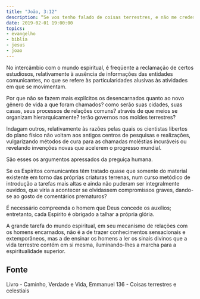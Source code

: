 ```yaml
---
title: "João, 3:12"
description: “Se vos tenho falado de coisas terrestres, e não me credes, como crereis se vos falar das celestiais? — Jesus
date: 2019-02-01 19:00:00
topics: 
- evangelho
- biblia
- jesus
- joao
---
```


No intercâmbio com o mundo espiritual, é freqüente a reclamação de
certos estudiosos, relativamente à ausência de informações das entidades
comunicantes, no que se refere às particularidades alusivas às atividades em
que se movimentam.

Por que não se fazem mais explícitos os desencarnados quanto ao novo
gênero de vida a que foram chamados? como serão suas cidades, suas casas,
seus processos de relações comuns? através de que meios se organizam
hierarquicamente? terão governos nos moldes terrestres?

Indagam outros, relativamente às razões pelas quais os cientistas libertos
do plano físico não voltam aos antigos centros de pesquisas e realizações, vulgarizando métodos de cura para as chamadas moléstias incuráveis ou
revelando invenções novas que acelerem o progresso mundial.

São esses os argumentos apressados da preguiça humana.

Se os Espíritos comunicantes têm tratado quase que somente do material existente
em torno das próprias criaturas terrenas, num curso metódico de introdução a
tarefas mais altas e ainda não puderam ser integralmente ouvidos, que viria a
acontecer se olvidassem compromissos graves, dando-se ao gosto de comentários
prematuros?

É necessário compreenda o homem que Deus concede os auxílios; entretanto, cada
Espírito é obrigado a talhar a própria glória.

A grande tarefa do mundo espiritual, em seu mecanismo de relações com os homens
encarnados, não é a de trazer conhecimentos sensacionais e extemporâneos, mas a
de ensinar os homens a ler os sinais divinos que a vida terrestre contém em si
mesma, iluminando-lhes a marcha para a espiritualidade superior.


## Fonte
Livro - Caminho, Verdade e Vida, Emmanuel
136 - Coisas terrestres e celestiais
